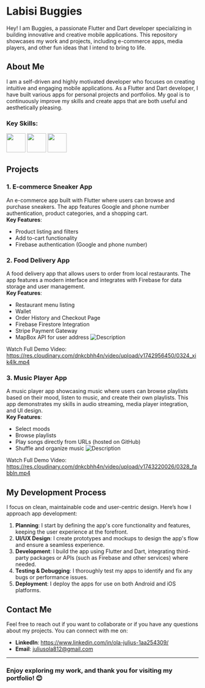 # Labisi Buggies

Hey! I am Buggies, a passionate Flutter and Dart developer specializing in building innovative and creative mobile applications. This repository showcases my work and projects, including e-commerce apps, media players, and other fun ideas that I intend to bring to life.

## About Me

I am a self-driven and highly motivated developer who focuses on creating intuitive and engaging mobile applications. As a Flutter and Dart developer, I have built various apps for personal projects and portfolios. My goal is to continuously improve my skills and create apps that are both useful and aesthetically pleasing.

### Key Skills:

<img src="https://cdn.jsdelivr.net/gh/devicons/devicon@latest/icons/dart/dart-original.svg" width="50" height="50"/>  <img src="https://cdn.jsdelivr.net/gh/devicons/devicon@latest/icons/flutter/flutter-original.svg" width="50" height="50"/> 
            <img src="https://cdn.jsdelivr.net/gh/devicons/devicon@latest/icons/firebase/firebase-original.svg" width="50" height="50"/>
          
          
          
## Projects

### 1. **E-commerce Sneaker App**  
An e-commerce app built with Flutter where users can browse and purchase sneakers. The app features Google and phone number authentication, product categories, and a shopping cart.  
**Key Features**:
- Product listing and filters
- Add to-cart functionality
- Firebase authentication (Google and phone number)

### 2. **Food Delivery App**  
A food delivery app that allows users to order from local restaurants. The app features a modern interface and integrates with Firebase for data storage and user management.  
**Key Features**:
- Restaurant menu listing
- Wallet
- Order History and Checkout Page
- Firebase Firestore Integration
- Stripe Payment Gateway
- MapBox API for user address
![Description](ezgif.com-video-to-gif-converter.gif)

Watch Full Demo Video: https://res.cloudinary.com/dnkcbhh4n/video/upload/v1742956450/0324_xik4lk.mp4

### 3. **Music Player App**  
A music player app showcasing music where users can browse playlists based on their mood, listen to music, and create their own playlists. This app demonstrates my skills in audio streaming, media player integration, and UI design.  
**Key Features**:
- Select moods
- Browse playlists
- Play songs directly from URLs (hosted on GitHub)
- Shuffle and organize music
![Description](ezgif.com-video-to-gif-converter(1).gif)


Watch Full Demo Video: https://res.cloudinary.com/dnkcbhh4n/video/upload/v1743220026/0328_fabbln.mp4

## My Development Process

I focus on clean, maintainable code and user-centric design. Here’s how I approach app development:

1. **Planning**: I start by defining the app's core functionality and features, keeping the user experience at the forefront.
2. **UI/UX Design**: I create prototypes and mockups to design the app's flow and ensure a seamless experience.
3. **Development**: I build the app using Flutter and Dart, integrating third-party packages or APIs (such as Firebase and other services) where needed.
4. **Testing & Debugging**: I thoroughly test my apps to identify and fix any bugs or performance issues.
5. **Deployment**: I deploy the apps for use on both Android and iOS platforms.

## Contact Me

Feel free to reach out if you want to collaborate or if you have any questions about my projects. You can connect with me on:

- **LinkedIn**: https://www.linkedin.com/in/ola-julius-1aa254309/
- **Email**: juliusola812@gmail.com

---

### Enjoy exploring my work, and thank you for visiting my portfolio! 😊

